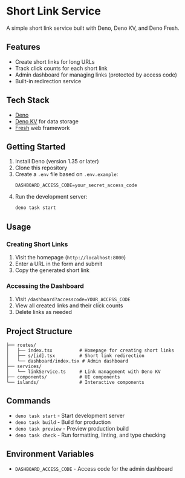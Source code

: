 # Short Link Service

A simple short link service built with Deno, Deno KV, and Deno Fresh.

## Features

- Create short links for long URLs
- Track click counts for each short link
- Admin dashboard for managing links (protected by access code)
- Built-in redirection service

## Tech Stack

- [Deno](https://deno.land/)
- [Deno KV](https://deno.land/manual/runtime/kv) for data storage
- [Fresh](https://fresh.deno.dev/) web framework

## Getting Started

1. Install Deno (version 1.35 or later)
2. Clone this repository
3. Create a `.env` file based on `.env.example`:
   ```
   DASHBOARD_ACCESS_CODE=your_secret_access_code
   ```
4. Run the development server:
   ```bash
   deno task start
   ```

## Usage

### Creating Short Links

1. Visit the homepage (`http://localhost:8000`)
2. Enter a URL in the form and submit
3. Copy the generated short link

### Accessing the Dashboard

1. Visit `/dashboard?accesscode=YOUR_ACCESS_CODE`
2. View all created links and their click counts
3. Delete links as needed

## Project Structure

```
├── routes/
│   ├── index.tsx          # Homepage for creating short links
│   ├── s/[id].tsx         # Short link redirection
│   └── dashboard/index.tsx # Admin dashboard
├── services/
│   └── linkService.ts     # Link management with Deno KV
├── components/            # UI components
└── islands/               # Interactive components
```

## Commands

- `deno task start` - Start development server
- `deno task build` - Build for production
- `deno task preview` - Preview production build
- `deno task check` - Run formatting, linting, and type checking

## Environment Variables

- `DASHBOARD_ACCESS_CODE` - Access code for the admin dashboard
